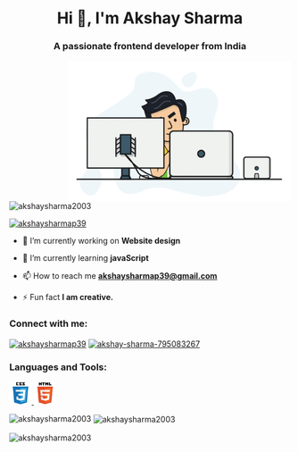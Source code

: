 <h1 align="center">Hi 👋, I'm Akshay Sharma</h1>
<h3 align="center">A passionate frontend developer from India</h3>

<img align="right" alt="coding" width="400" src="https://raw.githubusercontent.com/rajpratyush/rajpratyush/master/me_1.gif">

<p align="left"> <img src="https://komarev.com/ghpvc/?username=akshaysharma2003&label=Profile%20views&color=0e75b6&style=flat" alt="akshaysharma2003" /> </p>

<p align="left"> <a href="https://twitter.com/akshaysharmap39" target="blank"><img src="https://img.shields.io/twitter/follow/akshaysharmap39?logo=twitter&style=for-the-badge" alt="akshaysharmap39" /></a> </p>

- 🔭 I’m currently working on **Website design**

- 🌱 I’m currently learning **javaScript**

- 📫 How to reach me **akshaysharmap39@gmail.com**

- ⚡ Fun fact **I am creative.**

<h3 align="left">Connect with me:</h3>
<p align="left">
<a href="https://twitter.com/akshaysharmap39" target="blank"><img align="center" src="https://raw.githubusercontent.com/rahuldkjain/github-profile-readme-generator/master/src/images/icons/Social/twitter.svg" alt="akshaysharmap39" height="30" width="40" /></a>
<a href="https://linkedin.com/in/akshay-sharma-795083267" target="blank"><img align="center" src="https://raw.githubusercontent.com/rahuldkjain/github-profile-readme-generator/master/src/images/icons/Social/linked-in-alt.svg" alt="akshay-sharma-795083267" height="30" width="40" /></a>
</p>

<h3 align="left">Languages and Tools:</h3>
<p align="left"> <a href="https://www.w3schools.com/css/" target="_blank" rel="noreferrer"> <img src="https://raw.githubusercontent.com/devicons/devicon/master/icons/css3/css3-original-wordmark.svg" alt="css3" width="40" height="40"/> </a> <a href="https://www.w3.org/html/" target="_blank" rel="noreferrer"> <img src="https://raw.githubusercontent.com/devicons/devicon/master/icons/html5/html5-original-wordmark.svg" alt="html5" width="40" height="40"/> </a> </p>

<p><img align="left" src="https://github-readme-stats.vercel.app/api/top-langs?username=akshaysharma2003&show_icons=true&locale=en&layout=compact" alt="akshaysharma2003" /></p>

<p>&nbsp;<img align="center" src="https://github-readme-stats.vercel.app/api?username=akshaysharma2003&show_icons=true&locale=en" alt="akshaysharma2003" /></p>

<p><img align="center" src="https://github-readme-streak-stats.herokuapp.com/?user=akshaysharma2003&" alt="akshaysharma2003" /></p>
